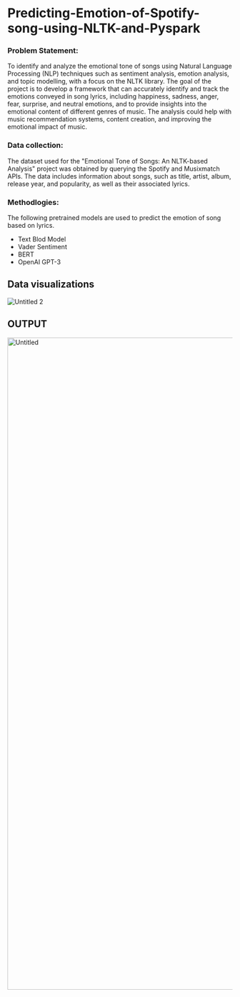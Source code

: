 # Predicting-Emotion-of-Spotify-song-using-NLTK-and-Pyspark

### Problem Statement: 
To identify and analyze the emotional tone of songs using Natural Language Processing (NLP) techniques such as sentiment analysis, emotion analysis, and topic modelling, with a focus on the NLTK library. The goal of the project is to develop a framework that can accurately identify and track the emotions conveyed in song lyrics, including happiness, sadness, anger, fear, surprise, and neutral emotions, and to provide insights into the emotional content of different genres of music. The analysis could help with music recommendation systems, content creation, and improving the emotional impact of music.

### Data collection: 
The dataset used for the "Emotional Tone of Songs: An NLTK-based Analysis" project was obtained by querying the Spotify and Musixmatch APIs. The data includes information about songs, such as title, artist, album, release year, and popularity, as well as their associated lyrics.

### Methodlogies:

The following pretrained models are used to predict the emotion of song based on lyrics.
- Text Blod Model
- Vader Sentiment
- BERT
- OpenAI GPT-3

## Data visualizations
![Untitled 2](https://github.com/deekshachilukuri31/Predicting-Emotion-of-Spotify-song-using-NLTK-and-Pyspark/assets/112019616/baf786c3-3755-487c-9de1-930966e7045a)

## OUTPUT

<img width="1461" alt="Untitled" src="https://github.com/deekshachilukuri31/Predicting-Emotion-of-Spotify-song-using-NLTK-and-Pyspark/assets/112019616/e0abe72e-5e6a-45ea-a531-84b91f981ba7">
